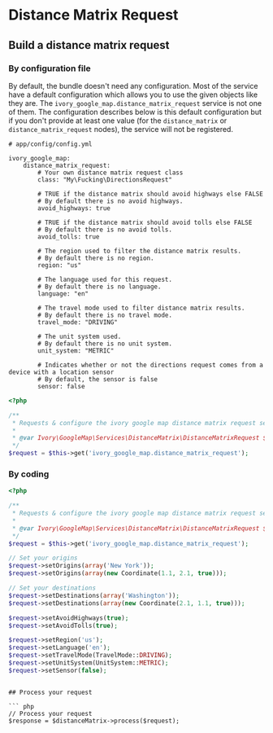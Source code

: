 # Distance Matrix Request

## Build a distance matrix request

### By configuration file

By default, the bundle doesn't need any configuration. Most of the service have a default configuration which allows
you to use the given objects like they are. The ``ivory_google_map.distance_matrix_request`` service is not one of them.
The configuration describes below is this default configuration but if you don't provide at least one value (for the
`distance_matrix` or `distance_matrix_request` nodes), the service will not be registered.

```
# app/config/config.yml

ivory_google_map:
    distance_matrix_request:
        # Your own distance matrix request class
        class: "My\Fucking\DirectionsRequest"

        # TRUE if the distance matrix should avoid highways else FALSE
        # By default there is no avoid highways.
        avoid_highways: true

        # TRUE if the distance matrix should avoid tolls else FALSE
        # By default there is no avoid tolls.
        avoid_tolls: true

        # The region used to filter the distance matrix results.
        # By default there is no region.
        region: "us"

        # The language used for this request.
        # By default there is no language.
        language: "en"

        # The travel mode used to filter distance matrix results.
        # By default there is no travel mode.
        travel_mode: "DRIVING"

        # The unit system used.
        # By default there is no unit system.
        unit_system: "METRIC"

        # Indicates whether or not the directions request comes from a device with a location sensor
        # By default, the sensor is false
        sensor: false
```

``` php
<?php

/**
 * Requests & configure the ivory google map distance matrix request service
 *
 * @var Ivory\GoogleMap\Services\DistanceMatrix\DistanceMatrixRequest $request
 */
$request = $this->get('ivory_google_map.distance_matrix_request');
```

### By coding

``` php
<?php

/**
 * Requests & configure the ivory google map distance matrix request service
 *
 * @var Ivory\GoogleMap\Services\DistanceMatrix\DistanceMatrixRequest $request
 */
$request = $this->get('ivory_google_map.distance_matrix_request');

// Set your origins
$request->setOrigins(array('New York'));
$request->setOrigins(array(new Coordinate(1.1, 2.1, true)));

// Set your destinations
$request->setDestinations(array('Washington'));
$request->setDestinations(array(new Coordinate(2.1, 1.1, true)));

$request->setAvoidHighways(true);
$request->setAvoidTolls(true);

$request->setRegion('us');
$request->setLanguage('en');
$request->setTravelMode(TravelMode::DRIVING);
$request->setUnitSystem(UnitSystem::METRIC);
$request->setSensor(false);
```
```

## Process your request

``` php
// Process your request
$response = $distanceMatrix->process($request);
```
